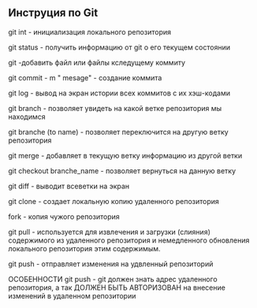 ## Инструция по Git

git int - инициализация локального репозитория

git status - получить информацию от git о его текущем состоянии

git -добавить файл или файлы кследущему коммиту

git commit - m " mesage" - создание коммита

git log - вывод на экран истории всех коммитов с  их хэш-кодами

git branch - позволяет увидеть на какой ветке репозитория мы находимся

git branche (to name) - позволяет переключится на другую ветку репозитория

git merge - добавляет в текущую ветку информацию из другой ветки

git checkout branche_name - позволяет вернуться на данную ветку

git diff - выводит всеветки на экран

git clone - создает локальную копию удаленного репозитория

fork - копия чужого репозитория

git pull - используется для извлечения и загрузки (слияния) содержимого из удаленного репозитория и немедленного обновления локального репозитория этим содержимым.

git push - отправляет изменения на удвленный репозиторий

ОСОБЕННОСТИ git push - git должен знать адрес удаленного репозитория, а  так ДОЛЖЕН БЫТЬ АВТОРИЗОВАН на внесение изменений в удаленном репозитории


